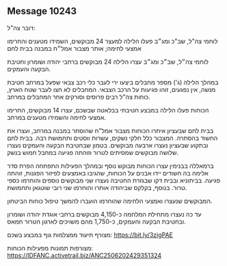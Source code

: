 ## Message 10243

דובר צה"ל:

לוחמי צה"ל, שב"כ ומג״ב פעלו הלילה למעצר 24 מבוקשים, השמידו מטענים והחרימו אמצעי לחימה; אותר מצבור אמל״ח במבנה בבית לחם

לוחמי צה״ל, שב״כ ומג״ב עצרו הלילה 24 מבוקשים ברחבי יהודה ושומרון וחטיבת הבקעה והעמקים.

במהלך הלילה (ג') מספר מחבלים ביצעו ירי לעבר כלי רכב צבאי שפעל במרחב חטיבת מנשה, אין נפגעים, זוהו פגיעות על הרכב הצבאי. המחבלים לא חצו לעבר שטח הארץ, כוחות צה"ל רבים פרוסים וסורקים אחר המחבלים במרחב.

הכוחות פעלו הלילה במבצע חטיבתי בבלאטה שבשכם, עצרו 14 מבוקשים, החרימו אמצעי לחימה והשמידו מטענים במרחב.

בבית לחם שבעציון איתרו הכוחות מצבור אמל"ח שהוסתר במבנה במרחב, ועצרו את החשוד בהסתרה. המצבור כלל חלקי נשקים, עשרות ווסטים ותחמושת רבה. בבית לחם ובתקוע שבעציון נעצרו ארבעה מבוקשים. 
בטמון שבחטיבת הבקעה והעמקים נעצרו שלושה מבוקשים שמסיתים לטרור וזוהתה פגיעה במחבל חמוש בנשק.

ברמאללה בבנימין עצרו הכוחות מבוקש נוסף ובמהלך הפעילות התפתחה הפרת סדר אלימה בה חשודים יידו אבנים על הכוחות, שהגיבו באמצעים לפיזור הפגנות, זוהתה פגיעה. בביתוניא ובבית דקו שבגזרת החטיבה נעצרו שני מבוקשים נוספים והוחרמו כספי טרור. 
בנוסף, בקלקס שביהודה אותרו והוחרמו שני רובי שוטגאן ותחמושת.

המבוקשים שנעצרו ואמצעי הלחימה שהוחרמו הועברו להמשך טיפול כוחות הביטחון.

עד כה נעצרו מתחילת המלחמה כ-4,150 מבוקשים ברחבי אוגדת יהודה ושומרון ובחטיבת הבקעה והעמקים, כ-1,750 מהם משויכים לארגון הטרור חמאס.

מצורף תיעוד ממצלמות גוף במבצע בשכם: https://bit.ly/3zigPAE

מצורפות תמונות מפעילות הכוחות: https://IDFANC.activetrail.biz/ANC2506202429351324

